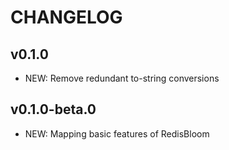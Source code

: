 # CHANGELOG

## v0.1.0

- NEW: Remove redundant to-string conversions

## v0.1.0-beta.0

- NEW: Mapping basic features of RedisBloom
